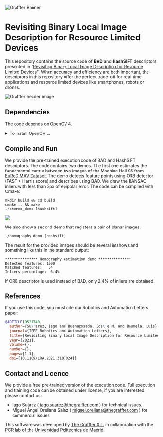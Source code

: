 ![Graffter Banner](imgs/banner.jpg)
# Revisiting Binary Local Image Description for Resource Limited Devices

This repository contains the source code of **BAD** and **HashSIFT** descriptors presented in "[Revisiting Binary Local Image Description for Resource Limited Devices](https://arxiv.org/pdf/2108.08380.pdf)". When accuracy and efficiency are both important, the descriptors in this repository offer the perfect trade-off for real-time applications and resource limited devices like smartphones, robots or drones. 

![Graffter header image](imgs/header.jpg)

## Dependencies
The code depends on OpenCV 4.
<details> 
<summary>To install OpenCV ... </summary> In Ubuntu 18.04 compile it from sources with the following instructions:

```shell script
# Install dependencies (Ubuntu 18.04)
sudo apt-get install -y build-essential cmake git libgtk2.0-dev pkg-config libavcodec-dev libavformat-dev libswscale-dev
# Download source code
git clone https://github.com/opencv/opencv.git --branch 4.5.2 --depth 1
# Create build directory
cd opencv && mkdir build && cd build
# Generate makefiles, compile and install
cmake -D CMAKE_BUILD_TYPE=RELEASE -D CMAKE_INSTALL_PREFIX=/usr/local ..
make -j
sudo make install
```

* NOTE: The code also compile with OpenCV 3, but without parallel for's. Thus, the description will be slower.
</details>

## Compile and Run
We provide the pre-trained execution code of BAD and HashSIFT descriptors. 
The code contains two demos. The first one estimates the fundamental matrix between 
two images of the Machine Hall 05 from [EuRoC MAV Dataset](https://projects.asl.ethz.ch/datasets/doku.php?id=kmavvisualinertialdatasets).
The demo detects feature points using ORB detector (FAST + Harris score) and describes using BAD.
We draw the RANSAC inliers with less than 3px of epipolar error.
The code can be compiled with Cmake:

```shell script
mkdir build && cd build
cmake .. && make
./stereo_demo [hashsift]
```

![](imgs/stereo-euroc-compressed.gif)

We also show a second demo that registers a pair of planar images.

```shell script
./homography_demo [hashsift]
```

The result for the provided images should be several imshows and something like this in the standard output:
```
*************** Homography estimation demo ***************
Detected features: 1000
Matched features:   64
Inliers percentage:  6.4%
```
If ORB descriptor is used instead of BAD, only 2.4% of inliers are obtained.

## References
If you use this code, you must cite our Robotics and Automation Letters paper:
```bibtex
@ARTICLE{9521740,
  author={Su\'arez, Iago and Buenaposada, Jos\'e M. and Baumela, Luis},
  journal={IEEE Robotics and Automation Letters}, 
  title={Revisiting Binary Local Image Description for Resource Limited Devices}, 
  year={2021},
  volume={},
  number={},
  pages={1-1},
  doi={10.1109/LRA.2021.3107024}}
```

## Contact and Licence
We provide a free pre-trained version of the execution code. Full execution and training code can be obtained under license, if you are interested please contact us:

* Iago Suárez ( iago.suarez@thegraffter.com ) for technical issues.
* Miguel Ángel Orellana Sainz ( miguel.orellana@thegraffter.com ) for commercial issues.

This software was developed by [The Graffter S.L.](http://www.thegraffter.com) in collaboration with the [PCR lab of the Universidad Politécnica de Madrid](http://www.dia.fi.upm.es/~pcr/research.html).
